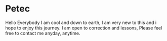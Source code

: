 # Petec
Hello Everybody
I am cool and down to earth, I am very new to this and i hope to enjoy this journey. I am open to correction and lessons, Please feel free to contact me anyday, anytime. 
